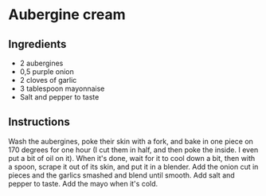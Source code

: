 # Aubergine cream

## Ingredients
- 2 aubergines
- 0,5 purple onion
- 2 cloves of garlic
- 3 tablespoon mayonnaise
- Salt and pepper to taste

## Instructions
Wash the aubergines, poke their skin with a fork, and bake in one piece on 170 degrees for one hour (I cut them in half, and then poke the inside. I even put a bit of oil on it).
When it's done, wait for it to cool down a bit, then with a spoon, scrape it out of its skin, and put it in a blender.
Add the onion cut in pieces and the garlics smashed and blend until smooth.
Add salt and pepper to taste. Add the mayo when it's cold.

